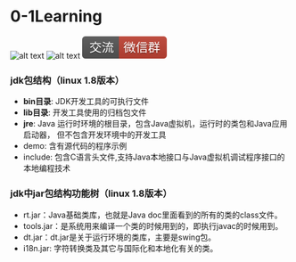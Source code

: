 # 0-1Learning

![alt text](../../static/common/svg/luoxiaosheng.svg "公众号")
![alt text](../../static/common/svg/luoxiaosheng_learning.svg "学习")
![alt text](../../static/common/svg/luoxiaosheng_wechat.svg "微信")

### jdk包结构（linux 1.8版本）
- **bin目录**: JDK开发工具的可执行文件
- **lib目录**: 开发工具使用的归档包文件
- **jre**:  Java 运行时环境的根目录，包含Java虚拟机，运行时的类包和Java应用启动器， 但不包含开发环境中的开发工具
- demo: 含有源代码的程序示例
- include: 包含C语言头文件,支持Java本地接口与Java虚拟机调试程序接口的本地编程技术

### jdk中jar包结构功能树（linux 1.8版本）
- rt.jar：Java基础类库，也就是Java doc里面看到的所有的类的class文件。
- tools.jar：是系统用来编译一个类的时候用到的，即执行javac的时候用到。
- dt.jar：dt.jar是关于运行环境的类库，主要是swing包。
- i18n.jar: 字符转换类及其它与国际化和本地化有关的类。

